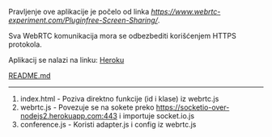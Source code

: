 Pravljenje ove aplikacije je počelo od linka *https://www.webrtc-experiment.com/Pluginfree-Screen-Sharing/*.

Sva WebRTC komunikacija mora se odbezbediti korišćenjem HTTPS protokola.

Aplikacij se nalazi na linku: [Heroku](https://webrtc-screen-sharing.herokuapp.com/)

[README.md](https://webrtc-screen-sharing.herokuapp.com/README.md)

---

1. index.html - Poziva direktno funkcije (id i klase) iz webrtc.js
2. webrtc.js - Povezuje se na sokete preko https://socketio-over-nodejs2.herokuapp.com:443 i importuje socket.io.js
3. conference.js - Koristi adapter.js i config iz webrtc.js
